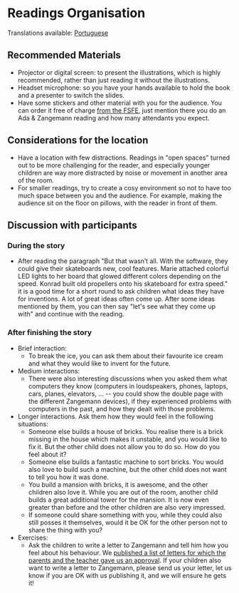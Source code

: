 <!--
SPDX-FileCopyrightText: 2021 Free Software Foundation Europe <https://fsfe.org>

SPDX-License-Identifier: CC-BY-SA-3.0-DE

Version: 1
-->

# Readings Organisation

Translations available: [Portuguese](readings-organisation.PT_pt.md)

## Recommended Materials

* Projector or digital screen: to present the illustrations, which is
  highly recommended, rather than just reading it without the illustrations.
* Headset microphone: so you have your hands available to hold the book
  and a presenter to switch the slides.
* Have some stickers and other material with you for the audience. You
  can order it free of charge [from the FSFE](https://fsfe.org/promo),
  just mention there you do an Ada & Zangemann reading and how many
  attendants you expect.

## Considerations for the location

* Have a location with few distractions. Readings in "open spaces"
  turned out to be more challenging for the reader, and especially
  younger children are way more distracted by noise or movement in
  another area of the room.
* For smaller readings, try to create a cosy environment so not to have
  too much space between you and the audience. For example, making the
  audience sit on the floor on pillows, with the reader in front of
  them.

## Discussion with participants

### During the story

* After reading the paragraph "But that wasn’t all. With the software,
  they could give their skateboards new, cool features. Marie attached
  colorful LED lights to her board that glowed different colors
  depending on the speed. Konrad built old propellers onto his
  skateboard for extra speed." it is a good time for a short round to
  ask children what ideas they have for inventions. A lot of great ideas
  often come up. After some ideas mentioned by them, you can then say
  "let's see what they come up with" and continue with the reading.

### After finishing the story

* Brief interaction:
   * To break the ice, you can ask them about their favourite ice cream
     and what they would like to invent for the future.
* Medium interactions:
   * There were also interesting discussions when you asked them what
     computers they know (computers in loudspeakers, phones, laptops,
     cars, planes, elevators, ... -- you could show the double page with
     the different Zangemann devices), if they experienced problems with
     computers in the past, and how they dealt with those problems.
* Longer interactions. Ask them how they would feel in the following
  situations:
   * Someone else builds a house of bricks. You realise there is a
     brick missing in the house which makes it unstable, and you would
     like to fix it. But the other child does not allow you to do so. How
     do you feel about it?
   * Someone else builds a fantastic machine to sort bricks. You would
     also love to build such a machine, but the other child does not want
     to tell you how it was done.
   * You build a mansion with bricks, it is awesome, and the other
     children also love it. While you are out of the room, another child
     builds a great additional tower for the mansion. It is now even
     greater than before and the other children are also very impressed.
   * If someone could share something with you, while they could also
     still posses it themselves, would it be OK for the other person not
     to share the thing with you?
* Exercises:
   * Ask the children to write a letter to Zangemann and tell him how you
     feel about his behaviour. We [published a list of letters for which
     the parents and the teacher gave us an
     approval](https://fsfe.org/activities/ada-zangemann/letters.html).
     If your children also want to write a letter to Zangemann, please
     send us your letter, let us know if you are OK with us publishing
     it, and we will ensure he gets it!
